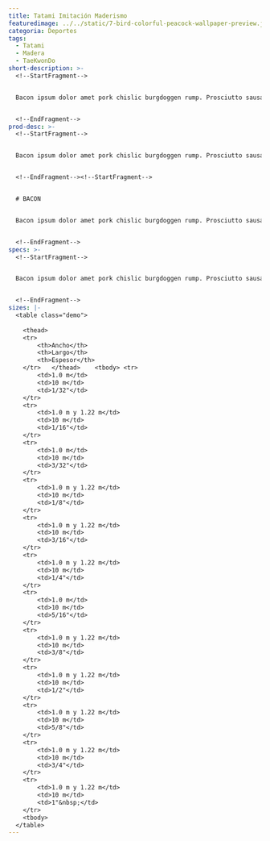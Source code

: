 ```yaml
---
title: Tatami Imitación Maderismo
featuredimage: ../../static/7-bird-colorful-peacock-wallpaper-preview.jpg
categoria: Deportes
tags:
  - Tatami
  - Madera
  - TaeKwonDo
short-description: >-
  <!--StartFragment-->


  Bacon ipsum dolor amet pork chislic burgdoggen rump. Prosciutto sausage chuck meatloaf spare ribs tri-tip pancetta venison pig leberkas buffalo ground round brisket t-bone landjaeger. Tongue doner tenderloin filet mignon tail. Shank chicken salami, chuck kevin buffalo bresaola tongue beef landjaeger. Porchetta pork chop turducken tongue. Tongue pancetta corned beef pig, cupim ribeye jowl bacon.


  <!--EndFragment-->
prod-desc: >-
  <!--StartFragment-->


  Bacon ipsum dolor amet pork chislic burgdoggen rump. Prosciutto sausage chuck meatloaf spare ribs tri-tip pancetta venison pig leberkas buffalo ground round brisket t-bone landjaeger. Tongue doner tenderloin filet mignon tail. Shank chicken salami, chuck kevin buffalo bresaola tongue beef landjaeger. Porchetta pork chop turducken tongue. **Tongue pancetta corned beef pig, cupim ribeye jowl bacon.**


  <!--EndFragment--><!--StartFragment-->


  # BACON


  Bacon ipsum dolor amet pork chislic burgdoggen rump. Prosciutto sausage chuck meatloaf spare ribs tri-tip pancetta venison pig leberkas buffalo ground round brisket t-bone landjaeger. Tongue doner tenderloin filet mignon tail. Shank chicken salami, chuck kevin buffalo bresaola tongue beef landjaeger. Porchetta pork chop turducken tongue. Tongue pancetta corned beef pig, cupim ribeye jowl bacon.


  <!--EndFragment-->
specs: >-
  <!--StartFragment-->


  Bacon ipsum dolor amet pork chislic burgdoggen rump. Prosciutto sausage chuck meatloaf spare ribs tri-tip pancetta venison pig leberkas buffalo ground round brisket t-bone landjaeger. Tongue doner tenderloin filet mignon tail. Shank chicken salami, chuck kevin buffalo bresaola tongue beef landjaeger. Porchetta pork chop turducken tongue. Tongue pancetta corned beef pig, cupim ribeye jowl bacon.


  <!--EndFragment-->
sizes: |-
  <table class="demo">
  	
  	<thead>
  	<tr>
  		<th>Ancho</th>
  		<th>Largo</th>
  		<th>Espesor</th>
  	</tr>	</thead>	<tbody>	<tr>
  		<td>1.0 m</td>
  		<td>10 m</td>
  		<td>1/32"</td>
  	</tr>
  	<tr>
  		<td>1.0 m y 1.22 m</td>
  		<td>10 m</td>
  		<td>1/16"</td>
  	</tr>
  	<tr>
  		<td>1.0 m</td>
  		<td>10 m</td>
  		<td>3/32"</td>
  	</tr>
  	<tr>
  		<td>1.0 m y 1.22 m</td>
  		<td>10 m</td>
  		<td>1/8"</td>
  	</tr>
  	<tr>
  		<td>1.0 m y 1.22 m</td>
  		<td>10 m</td>
  		<td>3/16"</td>
  	</tr>
  	<tr>
  		<td>1.0 m y 1.22 m</td>
  		<td>10 m</td>
  		<td>1/4"</td>
  	</tr>
  	<tr>
  		<td>1.0 m</td>
  		<td>10 m</td>
  		<td>5/16"</td>
  	</tr>
  	<tr>
  		<td>1.0 m y 1.22 m</td>
  		<td>10 m</td>
  		<td>3/8"</td>
  	</tr>
  	<tr>
  		<td>1.0 m y 1.22 m</td>
  		<td>10 m</td>
  		<td>1/2"</td>
  	</tr>
  	<tr>
  		<td>1.0 m y 1.22 m</td>
  		<td>10 m</td>
  		<td>5/8"</td>
  	</tr>
  	<tr>
  		<td>1.0 m y 1.22 m</td>
  		<td>10 m</td>
  		<td>3/4"</td>
  	</tr>
  	<tr>
  		<td>1.0 m y 1.22 m</td>
  		<td>10 m</td>
  		<td>1"&nbsp;</td>
  	</tr>
  	<tbody>
  </table>
---
```

